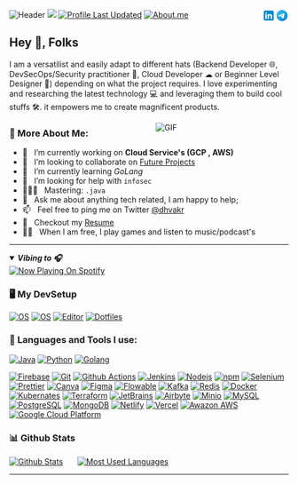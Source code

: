 ![Header](https://user-images.githubusercontent.com/59435839/151713332-ca9b7ff5-09ba-43f5-9978-9e2e3d8c68a9.gif)
![](https://komarev.com/ghpvc/?username=dhvakr)
[![Profile Last Updated](https://img.shields.io/github/last-commit/dhvakr/dhvakr?label=Profile%20last%20updated)](https://github.com/dhvakr/dhvakr)
[![About.me](https://img.shields.io/badge/-About.me🌐-blue?style=social&logo=About.me&logoColor=black)](https://dhvakr.me)
<a href="https://t.me/dhvakr/"><img src="https://github.com/dhvakr/dhvakr/raw/iteration-1/assets/img/Telegram.svg" alt="Telegram" align="right" height='24px'/></a>
<a href="https://www.linkedin.com/in/dhvakr/"><img src="https://github.com/dhvakr/dhvakr/raw/iteration-1/assets/img/linkedin.svg" alt="linkedin" align="right" height='24px'/></a>

## Hey 👋, **Folks**
I am a versatilist and easily adapt to different hats (Backend Developer 🌐, DevSecOps/Security practitioner 🔐, Cloud Developer ☁ or Beginner Level Designer 🎨) depending on what the project requires. I love experimenting and researching the latest technology 💻 and leveraging them to build cool stuffs 🛠️. it empowers me to create magnificent products.
<br>
<!-- Custom Image.. Beware the width -->
<img align="right" alt="GIF" src="https://user-images.githubusercontent.com/59435839/190238699-c583229a-df70-4174-a9f6-90b876b5791d.png" width="240px"/>

### 🧐 More About Me:

- 🔭 &nbsp; I’m currently working on **Cloud Service's (GCP , AWS)**
- 🤝 &nbsp; I’m looking to collaborate on [Future Projects]()
- 🌱 &nbsp; I’m currently learning *GoLang* 
- 🤔 &nbsp; I’m looking for help with `infosec`
- 👨🏻‍💻 &nbsp; Mastering: `.java`
- 💬 &nbsp; Ask me about anything tech related, I am happy to help;
- 📫 &nbsp; Feel free to ping me on Twitter [@dhvakr](https://twitter.com/dhvakr) 
- 📝 &nbsp; Checkout my [Resume](https://dhvakr.me/assets/resume.pdf)
- 💆‍♂️ &nbsp; When I am free, I play games and listen to music/podcast's
--- 
<details open> <!-- Spotify Playing Status -->
<summary><b><i>Vibing to 🎧</i></b></summary>
<a href="#">
<img src="https://dhvakrsp.vercel.app/api/spotify" alt="Now Playing On Spotify">
</a>
</details>

<!-- TECH STACKS AND TOOLS -->
### 🖥️ My DevSetup
  [![OS](https://img.shields.io/badge/OS-Windows-blue?style=flat-square&logo=windows)](https://www.microsoft.com/en-in/windows/windows-11)
  [![OS](https://img.shields.io/badge/OS-Linux-informational?style=flat-square&logo=linux&logoColor=white)](https://en.wikipedia.org/wiki/Linux)
  [![Editor](https://img.shields.io/badge/Editor-VSCode-blue?style=flat-square&logo=visual-studio-code&logoColor=white)](https://code.visualstudio.com/)
  [![Dotfiles](https://img.shields.io/badge/Setup-Dotfiles-blue?style=flat-square&logo=when-i-work&logoColor=white)](https://github.com/br3ndonland/dotfiles)       
### 🔨 Languages and Tools I use:
  [![Java](https://img.shields.io/badge/-Java-007396?style=flat-square&logo=java&logoColor=white)](https://dev.java/)
  [![Python](https://img.shields.io/badge/-Python-3776AB?style=flat-square&logo=Python&logoColor=white)](https://www.python.org/)
  [![Golang](https://img.shields.io/badge/-Golang-00ADD8?style=flat-square&logo=Go&logoColor=white)](https://golang.org/)


  <!-- Tools -->
  [![Firebase](https://img.shields.io/badge/-Firebase-yellow?style=flat-square&logo=Firebase&logoColor=white)](https://firebase.google.com/)
  [![Git](https://img.shields.io/badge/-Git-F05032?style=flat-square&logo=git&logoColor=white)](https://git-scm.com/)
  [![Github Actions](https://img.shields.io/badge/-Github_Actions-2088FF?style=flat-square&logo=github-actions&logoColor=white)](https://github.com/features/actions)
  [![Jenkins](https://img.shields.io/badge/-Jenkins-D24939?style=flat-square&logo=Jenkins&logoColor=white)](https://www.jenkins.io/)
  [![Nodejs](https://img.shields.io/badge/-Nodejs-43853d?style=flat-square&logo=Node.js&logoColor=white)](https://nodejs.org/en/)
  [![npm](https://img.shields.io/badge/-NPM-CB3837?style=flat-square&logo=npm&logoColor=white)](https://www.npmjs.com/)
  [![Selenium](https://img.shields.io/badge/-Selenium-43B02A?style=flat-square&logo=Selenium&logoColor=white)](https://www.selenium.dev/)
  [![Prettier](https://img.shields.io/badge/-Prettier-F7B93E?style=flat-square&logo=prettier&logoColor=white)](https://prettier.io/)
  [![Canva](https://img.shields.io/badge/-Canva-00C4CC?style=flat-square&logo=Canva&logoColor=white)](https://www.canva.com/)
  [![Figma](https://img.shields.io/badge/-Figma-orange?style=flat-square&logo=Figma&logoColor=white)](https://www.figma.com/)
  [![Flowable](https://img.shields.io/badge/Learning-Flowable-orange?style=flat-square&logo=Flowable&logoColor=white)](https://www.flowable.com/open-source) <!-- Learning -->
  [![Kafka](https://img.shields.io/badge/-Kafka-231F20?style=flat-square&logo=ApacheKafka&logoColor=white)](https://kafka.apache.org/)
  [![Redis](https://img.shields.io/badge/-Redis-DC382D?style=flat-square&logo=ApacheKafka&logoColor=white)](https://redis.io/)
  [![Docker](https://img.shields.io/badge/-Docker-46a2f1?style=flat-square&logo=docker&logoColor=white)](https://www.docker.com/)
  [![Kubernates](https://img.shields.io/badge/-Kubernates-blue?style=flat-square&logo=Kubernetes&logoColor=white)](https://kubernetes.io/)
  [![Terraform](https://img.shields.io/badge/-Terraform-7B42BC?style=flat-square&logo=Terraform&logoColor=white)](https://www.terraform.io/)
  [![JetBrains](https://img.shields.io/badge/-JetBrains%20Tools-222222?style=flat-square&logo=JetBrains&logoColor=white)](https://www.jetbrains.com/)
  [![Airbyte](https://img.shields.io/badge/-Airbyte-615EFF?style=flat-square&logo=Airbyte&logoColor=white)](https://airbyte.com/)
  [![Minio](https://img.shields.io/badge/-Minio-F05032?style=flat-square&logo=Minio&logoColor=white)](https://min.io/)
  [![MySQL](https://img.shields.io/badge/-MYSQL-4479A1?style=flat-square&logo=MySQL&logoColor=white)](https://www.mysql.com/)
  [![PostgreSQL](https://img.shields.io/badge/-PostgreSQL-4169E1?style=flat-square&logo=PostgreSQL&logoColor=white)](https://www.postgresql.org/)
  [![MongoDB](https://img.shields.io/badge/-MongoDB-13aa52?style=flat-square&logo=mongodb&logoColor=white)](https://www.mongodb.com/)
  [![Netlify](https://img.shields.io/badge/-Netlify-00C7B7?style=flat-square&logo=Netlify&logoColor=white)](https://www.netlify.com/)
  [![Vercel](https://img.shields.io/badge/-Vercel-430098?style=flat-square&logo=Vercel)](https://vercel.com/)
  [![Awazon AWS](https://img.shields.io/badge/Amazon%20AWS-232F3E?style=flat-square&logo=amazon-aws)](https://aws.amazon.com/)
  [![Google Cloud Platform](https://img.shields.io/badge/-Google_Cloud_Platform-1a73e8?style=flat-square&logo=google-cloud&logoColor=white)](https://cloud.google.com/)
  
### 📊 Github Stats
<a href="https://github.com/dhvakr"><img align="center" alt="Github Stats" src="https://github-readme-stats.vercel.app/api?username=dhvakr&title_color=FA8C04&icon_color=CC5160&text_color=949CA5&bg_color=00000000&layout=compact&count_private=true&show_icons=true&include_all_commits=true" height='170px'/></a> &ensp; &ensp;
<a href="https://github.com/dhvakr"><img align="center" alt="Most Used Languages" src="https://github-readme-stats.vercel.app/api/top-langs/?username=dhvakr&title_color=FA8C04&icon_color=CC5160&text_color=949CA5&bg_color=00000000&layout=compact&show_icons=false&hide=Jupyter%20Notebook" height='170px'/></a>

---
<!-- ## Support me
If you like what I do, maybe consider buying me a ~~coffee/tea~~ snack🥺👉👈 -->

<!-- <p align="center">
  <a href="#" target="_blank">
    <img width="18%" alt="Donate with my stripe payment link" src=""/>
  </a>
  <a href="#" target="_blank">
      <img width="18%" alt="Buy me a coffee" src=""/>
  </a>
</p> -->

<!-- 🙌Feel free to use the badges or images.. -->